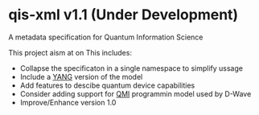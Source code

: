 # qis-xml v1.1 (Under Development)
A metadata specification for Quantum Information Science

This project aism at  on 
This includes:

* Collapse the specificaton in a single namespace to simplify ussage
* Include a [YANG](https://en.wikipedia.org/wiki/YANG) version of the model
* Add features to descibe quantum device capabilities
* Consider adding support for [QMI](http://www.dwavesys.com/software) programmin model used by D-Wave
* Improve/Enhance version 1.0

 


 






